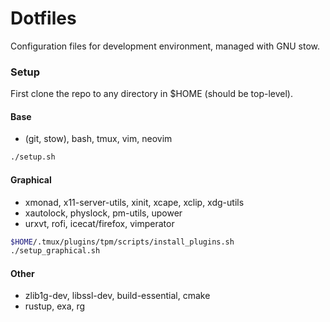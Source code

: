 # Dotfiles

Configuration files for development environment, managed with GNU stow.

### Setup
First clone the repo to any directory in $HOME (should be top-level).

#### Base
* (git, stow), bash, tmux, vim, neovim

``` bash
./setup.sh
```

#### Graphical
* xmonad, x11-server-utils, xinit, xcape, xclip, xdg-utils
* xautolock, physlock, pm-utils, upower
* urxvt, rofi, icecat/firefox, vimperator

``` bash
$HOME/.tmux/plugins/tpm/scripts/install_plugins.sh
./setup_graphical.sh
```

#### Other
* zlib1g-dev, libssl-dev, build-essential, cmake
* rustup, exa, rg
